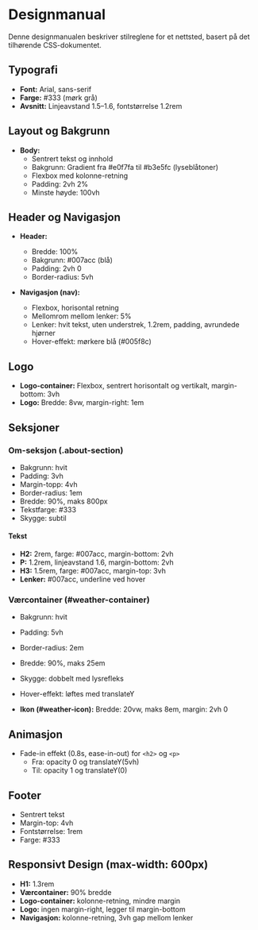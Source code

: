 
# Designmanual

Denne designmanualen beskriver stilreglene for et nettsted, basert på det tilhørende CSS-dokumentet.

## Typografi

- **Font:** Arial, sans-serif
- **Farge:** #333 (mørk grå)
- **Avsnitt:** Linjeavstand 1.5–1.6, fontstørrelse 1.2rem

## Layout og Bakgrunn

- **Body:**
  - Sentrert tekst og innhold
  - Bakgrunn: Gradient fra #e0f7fa til #b3e5fc (lyseblåtoner)
  - Flexbox med kolonne-retning
  - Padding: 2vh 2%
  - Minste høyde: 100vh

## Header og Navigasjon

- **Header:**
  - Bredde: 100%
  - Bakgrunn: #007acc (blå)
  - Padding: 2vh 0
  - Border-radius: 5vh

- **Navigasjon (nav):**
  - Flexbox, horisontal retning
  - Mellomrom mellom lenker: 5%
  - Lenker: hvit tekst, uten understrek, 1.2rem, padding, avrundede hjørner
  - Hover-effekt: mørkere blå (#005f8c)

## Logo

- **Logo-container:** Flexbox, sentrert horisontalt og vertikalt, margin-bottom: 3vh
- **Logo:** Bredde: 8vw, margin-right: 1em

## Seksjoner

### Om-seksjon (.about-section)

- Bakgrunn: hvit
- Padding: 3vh
- Margin-topp: 4vh
- Border-radius: 1em
- Bredde: 90%, maks 800px
- Tekstfarge: #333
- Skygge: subtil

#### Tekst

- **H2:** 2rem, farge: #007acc, margin-bottom: 2vh
- **P:** 1.2rem, linjeavstand 1.6, margin-bottom: 2vh
- **H3:** 1.5rem, farge: #007acc, margin-top: 3vh
- **Lenker:** #007acc, underline ved hover

### Værcontainer (#weather-container)

- Bakgrunn: hvit
- Padding: 5vh
- Border-radius: 2em
- Bredde: 90%, maks 25em
- Skygge: dobbelt med lysrefleks
- Hover-effekt: løftes med translateY

- **Ikon (#weather-icon):** Bredde: 20vw, maks 8em, margin: 2vh 0

## Animasjon

- Fade-in effekt (0.8s, ease-in-out) for `<h2>` og `<p>`
  - Fra: opacity 0 og translateY(5vh)
  - Til: opacity 1 og translateY(0)

## Footer

- Sentrert tekst
- Margin-top: 4vh
- Fontstørrelse: 1rem
- Farge: #333

## Responsivt Design (max-width: 600px)

- **H1:** 1.3rem
- **Værcontainer:** 90% bredde
- **Logo-container:** kolonne-retning, mindre margin
- **Logo:** ingen margin-right, legger til margin-bottom
- **Navigasjon:** kolonne-retning, 3vh gap mellom lenker

